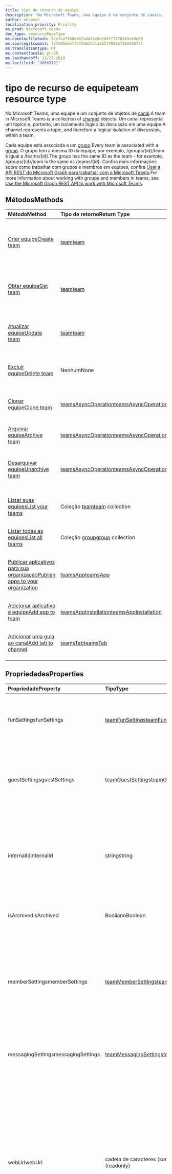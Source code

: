 ```yaml
---
title: tipo de recurso de equipe
description: 'No Microsoft Teams, uma equipe é um conjunto de canais. '
author: nkramer
localization_priority: Priority
ms.prod: microsoft-teams
doc_type: resourcePageType
ms.openlocfilehash: 9cefea7168e48fa4d22e8a2dd1f7770143e49e90
ms.sourcegitcommit: f27e81daeff242e623d1a3627405667310395734
ms.translationtype: HT
ms.contentlocale: pt-BR
ms.lasthandoff: 12/25/2019
ms.locfileid: "40863761"
---
```

# <a name="team-resource-type"></a><span data-ttu-id="e27e1-103">tipo de recurso de equipe</span><span class="sxs-lookup"><span data-stu-id="e27e1-103">team resource type</span></span>



<span data-ttu-id="e27e1-104">No Microsoft Teams, uma equipe é um conjunto de objetos de [canal](channel.md).</span><span class="sxs-lookup"><span data-stu-id="e27e1-104">A team in Microsoft Teams is a collection of [channel](channel.md) objects.</span></span>
<span data-ttu-id="e27e1-105">Um canal representa um tópico e, portanto, um isolamento lógico da discussão em uma equipe.</span><span class="sxs-lookup"><span data-stu-id="e27e1-105">A channel represents a topic, and therefore a logical isolation of discussion, within a team.</span></span>

<span data-ttu-id="e27e1-106">Cada equipe está associada a um [grupo](../resources/group.md).</span><span class="sxs-lookup"><span data-stu-id="e27e1-106">Every team is associated with a [group](../resources/group.md).</span></span>
<span data-ttu-id="e27e1-107">O grupo tem a mesma ID da equipe, por exemplo, /groups/{id}/team é igual a /teams/{id}.</span><span class="sxs-lookup"><span data-stu-id="e27e1-107">The group has the same ID as the team - for example, /groups/{id}/team is the same as /teams/{id}.</span></span>
<span data-ttu-id="e27e1-108">Confira mais informações sobre como trabalhar com grupos e membros em equipes, confira [Usar a API REST do Microsoft Graph para trabalhar com o Microsoft Teams](teams-api-overview.md).</span><span class="sxs-lookup"><span data-stu-id="e27e1-108">For more information about working with groups and members in teams, see [Use the Microsoft Graph REST API to work with Microsoft Teams](teams-api-overview.md).</span></span>

## <a name="methods"></a><span data-ttu-id="e27e1-109">Métodos</span><span class="sxs-lookup"><span data-stu-id="e27e1-109">Methods</span></span>

| <span data-ttu-id="e27e1-110">Método</span><span class="sxs-lookup"><span data-stu-id="e27e1-110">Method</span></span>       | <span data-ttu-id="e27e1-111">Tipo de retorno</span><span class="sxs-lookup"><span data-stu-id="e27e1-111">Return Type</span></span>  |<span data-ttu-id="e27e1-112">Descrição</span><span class="sxs-lookup"><span data-stu-id="e27e1-112">Description</span></span>|
|:---------------|:--------|:----------|
|[<span data-ttu-id="e27e1-113">Criar equipe</span><span class="sxs-lookup"><span data-stu-id="e27e1-113">Create team</span></span>](../api/team-put-teams.md) | [<span data-ttu-id="e27e1-114">team</span><span class="sxs-lookup"><span data-stu-id="e27e1-114">team</span></span>](team.md) | <span data-ttu-id="e27e1-115">Crie uma nova equipe ou adicione uma equipe a um grupo existente.</span><span class="sxs-lookup"><span data-stu-id="e27e1-115">Create a new team, or add a team to an existing group.</span></span>|
|[<span data-ttu-id="e27e1-116">Obter equipe</span><span class="sxs-lookup"><span data-stu-id="e27e1-116">Get team</span></span>](../api/team-get.md) | [<span data-ttu-id="e27e1-117">team</span><span class="sxs-lookup"><span data-stu-id="e27e1-117">team</span></span>](team.md) | <span data-ttu-id="e27e1-118">Recupere as propriedades e relações da equipe especificada.</span><span class="sxs-lookup"><span data-stu-id="e27e1-118">Retrieve the properties and relationships of the specified team.</span></span>|
|[<span data-ttu-id="e27e1-119">Atualizar equipe</span><span class="sxs-lookup"><span data-stu-id="e27e1-119">Update team</span></span>](../api/team-update.md) | [<span data-ttu-id="e27e1-120">team</span><span class="sxs-lookup"><span data-stu-id="e27e1-120">team</span></span>](team.md) |<span data-ttu-id="e27e1-121">Atualize as propriedades da equipe especificada.</span><span class="sxs-lookup"><span data-stu-id="e27e1-121">Update the properties of the specified team.</span></span> |
|[<span data-ttu-id="e27e1-122">Excluir equipe</span><span class="sxs-lookup"><span data-stu-id="e27e1-122">Delete team</span></span>](/graph/api/group-delete?view=graph-rest-1.0) | <span data-ttu-id="e27e1-123">Nenhum</span><span class="sxs-lookup"><span data-stu-id="e27e1-123">None</span></span> |<span data-ttu-id="e27e1-124">Exclua a equipe e o grupo associado.</span><span class="sxs-lookup"><span data-stu-id="e27e1-124">Delete the team and its associated group.</span></span> |
|[<span data-ttu-id="e27e1-125">Clonar equipe</span><span class="sxs-lookup"><span data-stu-id="e27e1-125">Clone team</span></span>](../api/team-clone.md) | [<span data-ttu-id="e27e1-126">teamsAsyncOperation</span><span class="sxs-lookup"><span data-stu-id="e27e1-126">teamsAsyncOperation</span></span>](../resources/teamsasyncoperation.md) |<span data-ttu-id="e27e1-127">Copie a equipe e o grupo associado.</span><span class="sxs-lookup"><span data-stu-id="e27e1-127">Copy the team and its associated group.</span></span> |
|[<span data-ttu-id="e27e1-128">Arquivar equipe</span><span class="sxs-lookup"><span data-stu-id="e27e1-128">Archive team</span></span>](../api/team-archive.md) | [<span data-ttu-id="e27e1-129">teamsAsyncOperation</span><span class="sxs-lookup"><span data-stu-id="e27e1-129">teamsAsyncOperation</span></span>](../resources/teamsasyncoperation.md) |<span data-ttu-id="e27e1-130">Coloque a equipe em um estado somente leitura.</span><span class="sxs-lookup"><span data-stu-id="e27e1-130">Put the team in a read-only state.</span></span> |
|[<span data-ttu-id="e27e1-131">Desarquivar equipe</span><span class="sxs-lookup"><span data-stu-id="e27e1-131">Unarchive team</span></span>](../api/team-unarchive.md) | [<span data-ttu-id="e27e1-132">teamsAsyncOperation</span><span class="sxs-lookup"><span data-stu-id="e27e1-132">teamsAsyncOperation</span></span>](../resources/teamsasyncoperation.md) |<span data-ttu-id="e27e1-133">Restaure a equipe com um estado de leitura e gravação.</span><span class="sxs-lookup"><span data-stu-id="e27e1-133">Restore the team to a read-write state.</span></span> |
|[<span data-ttu-id="e27e1-134">Listar suas equipes</span><span class="sxs-lookup"><span data-stu-id="e27e1-134">List your teams</span></span>](../api/user-list-joinedteams.md) | <span data-ttu-id="e27e1-135">Coleção [team](team.md)</span><span class="sxs-lookup"><span data-stu-id="e27e1-135">[team](team.md) collection</span></span> | <span data-ttu-id="e27e1-136">Liste as equipes das quais você é membro.</span><span class="sxs-lookup"><span data-stu-id="e27e1-136">List the teams you are a member of.</span></span> |
|[<span data-ttu-id="e27e1-137">Listar todas as equipes</span><span class="sxs-lookup"><span data-stu-id="e27e1-137">List all teams</span></span>](/graph/teams-list-all-teams) | <span data-ttu-id="e27e1-138">Coleção [group](group.md)</span><span class="sxs-lookup"><span data-stu-id="e27e1-138">[group](group.md) collection</span></span> | <span data-ttu-id="e27e1-139">Liste todos os grupos que têm equipes.</span><span class="sxs-lookup"><span data-stu-id="e27e1-139">List all groups that have teams.</span></span> |
|[<span data-ttu-id="e27e1-140">Publicar aplicativos para sua organização</span><span class="sxs-lookup"><span data-stu-id="e27e1-140">Publish apps to your organization</span></span>](../resources/teamsapp.md)| [<span data-ttu-id="e27e1-141">teamsApp</span><span class="sxs-lookup"><span data-stu-id="e27e1-141">teamsApp</span></span>](../resources/teamsapp.md) | <span data-ttu-id="e27e1-142">Crie aplicativos do Teams que apenas sua organização possa ver.</span><span class="sxs-lookup"><span data-stu-id="e27e1-142">Create Teams apps visible only to your organization.</span></span> |
|[<span data-ttu-id="e27e1-143">Adicionar aplicativo à equipe</span><span class="sxs-lookup"><span data-stu-id="e27e1-143">Add app to team</span></span>](../api/teamsappinstallation-add.md) | [<span data-ttu-id="e27e1-144">teamsAppInstallation</span><span class="sxs-lookup"><span data-stu-id="e27e1-144">teamsAppInstallation</span></span>](teamsappinstallation.md) | <span data-ttu-id="e27e1-145">Adiciona (instala) um aplicativo a uma equipe.</span><span class="sxs-lookup"><span data-stu-id="e27e1-145">Adds (installs) an app to a team.</span></span>|
|[<span data-ttu-id="e27e1-146">Adicionar uma guia ao canal</span><span class="sxs-lookup"><span data-stu-id="e27e1-146">Add tab to channel</span></span>](../api/teamstab-add.md) | [<span data-ttu-id="e27e1-147">teamsTab</span><span class="sxs-lookup"><span data-stu-id="e27e1-147">teamsTab</span></span>](../resources/teamstab.md) | <span data-ttu-id="e27e1-148">Adiciona (instala) uma guia no canal de uma equipe.</span><span class="sxs-lookup"><span data-stu-id="e27e1-148">Adds (installs) a tab to a team's channel.</span></span>|

## <a name="properties"></a><span data-ttu-id="e27e1-149">Propriedades</span><span class="sxs-lookup"><span data-stu-id="e27e1-149">Properties</span></span>

| <span data-ttu-id="e27e1-150">Propriedade</span><span class="sxs-lookup"><span data-stu-id="e27e1-150">Property</span></span> | <span data-ttu-id="e27e1-151">Tipo</span><span class="sxs-lookup"><span data-stu-id="e27e1-151">Type</span></span>   | <span data-ttu-id="e27e1-152">Descrição</span><span class="sxs-lookup"><span data-stu-id="e27e1-152">Description</span></span> |
|:---------------|:--------|:----------|
|<span data-ttu-id="e27e1-153">funSettings</span><span class="sxs-lookup"><span data-stu-id="e27e1-153">funSettings</span></span>|[<span data-ttu-id="e27e1-154">teamFunSettings</span><span class="sxs-lookup"><span data-stu-id="e27e1-154">teamFunSettings</span></span>](teamfunsettings.md) |<span data-ttu-id="e27e1-155">Configurações que definem o uso de Giphy, memes e figurinhas na equipe.</span><span class="sxs-lookup"><span data-stu-id="e27e1-155">Settings to configure use of Giphy, memes, and stickers in the team.</span></span>|
|<span data-ttu-id="e27e1-156">guestSettings</span><span class="sxs-lookup"><span data-stu-id="e27e1-156">guestSettings</span></span>|[<span data-ttu-id="e27e1-157">teamGuestSettings</span><span class="sxs-lookup"><span data-stu-id="e27e1-157">teamGuestSettings</span></span>](teamguestsettings.md) |<span data-ttu-id="e27e1-158">Configurações que definem se os convidados podem criar, atualizar ou excluir canais na equipe.</span><span class="sxs-lookup"><span data-stu-id="e27e1-158">Settings to configure whether guests can create, update, or delete channels in the team.</span></span>|
|<span data-ttu-id="e27e1-159">internalId</span><span class="sxs-lookup"><span data-stu-id="e27e1-159">internalId</span></span> | <span data-ttu-id="e27e1-160">string</span><span class="sxs-lookup"><span data-stu-id="e27e1-160">string</span></span> | <span data-ttu-id="e27e1-161">Uma ID exclusiva da equipe, que foi usada em alguns locais, como o log de auditoria da [API da Atividade de Gestão do Office 365](/office/office-365-management-api/office-365-management-activity-api-reference).</span><span class="sxs-lookup"><span data-stu-id="e27e1-161">A unique ID for the team that has been used in a few places such as the audit log/[Office 365 Management Activity API](/office/office-365-management-api/office-365-management-activity-api-reference).</span></span> |
|<span data-ttu-id="e27e1-162">isArchived</span><span class="sxs-lookup"><span data-stu-id="e27e1-162">isArchived</span></span>|<span data-ttu-id="e27e1-163">Booliano</span><span class="sxs-lookup"><span data-stu-id="e27e1-163">Boolean</span></span>|<span data-ttu-id="e27e1-164">Se essa equipe está no modo somente leitura.</span><span class="sxs-lookup"><span data-stu-id="e27e1-164">Whether this team is in read-only mode.</span></span> |
|<span data-ttu-id="e27e1-165">memberSettings</span><span class="sxs-lookup"><span data-stu-id="e27e1-165">memberSettings</span></span>|[<span data-ttu-id="e27e1-166">teamMemberSettings</span><span class="sxs-lookup"><span data-stu-id="e27e1-166">teamMemberSettings</span></span>](teammembersettings.md) |<span data-ttu-id="e27e1-167">Configurações para configurar se os membros podem executar determinadas ações, por exemplo, criar canais e adicionar bots na equipe.</span><span class="sxs-lookup"><span data-stu-id="e27e1-167">Settings to configure whether members can perform certain actions, for example, create channels and add bots, in the team.</span></span>|
|<span data-ttu-id="e27e1-168">messagingSettings</span><span class="sxs-lookup"><span data-stu-id="e27e1-168">messagingSettings</span></span>|[<span data-ttu-id="e27e1-169">teamMessagingSettings</span><span class="sxs-lookup"><span data-stu-id="e27e1-169">teamMessagingSettings</span></span>](teammessagingsettings.md) |<span data-ttu-id="e27e1-170">Configurações para definir a mensagens e menções na equipe.</span><span class="sxs-lookup"><span data-stu-id="e27e1-170">Settings to configure messaging and mentions in the team.</span></span>|
|<span data-ttu-id="e27e1-171">webUrl</span><span class="sxs-lookup"><span data-stu-id="e27e1-171">webUrl</span></span>|<span data-ttu-id="e27e1-172">cadeia de caracteres (somente leitura)</span><span class="sxs-lookup"><span data-stu-id="e27e1-172">string (readonly)</span></span> | <span data-ttu-id="e27e1-173">Um hiperlink que será enviado à equipe no cliente do Microsoft Teams.</span><span class="sxs-lookup"><span data-stu-id="e27e1-173">A hyperlink that will go to the team in the Microsoft Teams client.</span></span> <span data-ttu-id="e27e1-174">Esta é a URL que você recebe ao clicar com o botão direito do mouse em uma equipe no cliente do Microsoft Teams e escolher **Obter o link para a equipe**.</span><span class="sxs-lookup"><span data-stu-id="e27e1-174">This is the URL that you get when you right-click a team in the Microsoft Teams client and select **Get link to team**.</span></span> <span data-ttu-id="e27e1-175">Essa URL deve ser tratada como um blob opaco e não analisado.</span><span class="sxs-lookup"><span data-stu-id="e27e1-175">This URL should be treated as an opaque blob, and not parsed.</span></span> |
|<span data-ttu-id="e27e1-176">classSettings</span><span class="sxs-lookup"><span data-stu-id="e27e1-176">classSettings</span></span>|[<span data-ttu-id="e27e1-177">teamClassSettings</span><span class="sxs-lookup"><span data-stu-id="e27e1-177">teamClassSettings</span></span>](teamclasssettings.md) |<span data-ttu-id="e27e1-178">Definir configurações de uma classe.</span><span class="sxs-lookup"><span data-stu-id="e27e1-178">Configure settings of a class.</span></span> <span data-ttu-id="e27e1-179">Disponível apenas quando a equipe representa uma classe.</span><span class="sxs-lookup"><span data-stu-id="e27e1-179">Available only when the team represents a class.</span></span>|

## <a name="relationships"></a><span data-ttu-id="e27e1-180">Relações</span><span class="sxs-lookup"><span data-stu-id="e27e1-180">Relationships</span></span>

| <span data-ttu-id="e27e1-181">Relação</span><span class="sxs-lookup"><span data-stu-id="e27e1-181">Relationship</span></span> | <span data-ttu-id="e27e1-182">Tipo</span><span class="sxs-lookup"><span data-stu-id="e27e1-182">Type</span></span>   | <span data-ttu-id="e27e1-183">Descrição</span><span class="sxs-lookup"><span data-stu-id="e27e1-183">Description</span></span> |
|:---------------|:--------|:----------|
|<span data-ttu-id="e27e1-184">channels</span><span class="sxs-lookup"><span data-stu-id="e27e1-184">channels</span></span>|<span data-ttu-id="e27e1-185">Coleção [channel](channel.md)</span><span class="sxs-lookup"><span data-stu-id="e27e1-185">[channel](channel.md) collection</span></span>|<span data-ttu-id="e27e1-186">A coleção de canais e mensagens associadas à equipe.</span><span class="sxs-lookup"><span data-stu-id="e27e1-186">The collection of channels & messages associated with the team.</span></span>|
|<span data-ttu-id="e27e1-187">installedApps</span><span class="sxs-lookup"><span data-stu-id="e27e1-187">installedApps</span></span>|<span data-ttu-id="e27e1-188">Coleção [teamsAppInstallation](teamsappinstallation.md)</span><span class="sxs-lookup"><span data-stu-id="e27e1-188">[teamsAppInstallation](teamsappinstallation.md) collection</span></span>|<span data-ttu-id="e27e1-189">Os aplicativos instalados nessa equipe.</span><span class="sxs-lookup"><span data-stu-id="e27e1-189">The apps installed in this team.</span></span>|

## <a name="json-representation"></a><span data-ttu-id="e27e1-190">Representação JSON</span><span class="sxs-lookup"><span data-stu-id="e27e1-190">JSON representation</span></span>

<span data-ttu-id="e27e1-191">Veja a seguir uma representação JSON do recurso.</span><span class="sxs-lookup"><span data-stu-id="e27e1-191">The following is a JSON representation of the resource.</span></span>

><span data-ttu-id="e27e1-192">**Observação:** se a equipe for do tipo classe, uma propriedade **classSettings** será aplicada à equipe.</span><span class="sxs-lookup"><span data-stu-id="e27e1-192">**Note:** If the team is of type class, a **classSettings** property is applied on the team.</span></span>

<!-- {
  "blockType": "resource",
  "@odata.type": "microsoft.graph.team",
  "baseType": "microsoft.graph.entity"
}-->

```json
{
  "guestSettings": {"@odata.type": "microsoft.graph.teamGuestSettings"},
  "memberSettings": {"@odata.type": "microsoft.graph.teamMemberSettings"},
  "messagingSettings": {"@odata.type": "microsoft.graph.teamMessagingSettings"},
  "funSettings": {"@odata.type": "microsoft.graph.teamFunSettings"},
  "internalId": "string",
  "isArchived": false,
  "webUrl": "string (URL)",
  "classSettings": {"@odata.type": "microsoft.graph.teamClassSettings"}
}

```

<!-- uuid: 8fcb5dbc-d5aa-4681-8e31-b001d5168d79
2015-10-25 14:57:30 UTC -->
<!-- {
  "type": "#page.annotation",
  "description": "team resource",
  "keywords": "",
  "section": "documentation",
  "tocPath": ""
}-->

## <a name="see-also"></a><span data-ttu-id="e27e1-193">Confira também</span><span class="sxs-lookup"><span data-stu-id="e27e1-193">See Also</span></span>
- [<span data-ttu-id="e27e1-194">Como criar um grupo com uma equipe</span><span class="sxs-lookup"><span data-stu-id="e27e1-194">Creating a group with a team</span></span>](/graph/teams-create-group-and-team)
- [<span data-ttu-id="e27e1-195">Como usar as APIs do Teams</span><span class="sxs-lookup"><span data-stu-id="e27e1-195">Using Teams APIs</span></span>](teams-api-overview.md)
